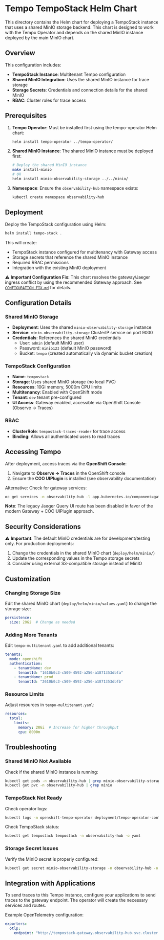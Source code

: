 # Tempo TempoStack Helm Chart

This directory contains the Helm chart for deploying a TempoStack instance that uses a shared MinIO storage backend. This chart is designed to work with the Tempo Operator and depends on the shared MinIO instance deployed by the main MinIO chart.

## Overview

This configuration includes:
- **TempoStack Instance**: Multitenant Tempo configuration
- **Shared MinIO Integration**: Uses the shared MinIO instance for trace storage
- **Storage Secrets**: Credentials and connection details for the shared MinIO
- **RBAC**: Cluster roles for trace access

## Prerequisites

1. **Tempo Operator**: Must be installed first using the tempo-operator Helm chart:
   ```bash
   helm install tempo-operator ../tempo-operator/
   ```

2. **Shared MinIO Instance**: The shared MinIO instance must be deployed first:
   ```bash
   # Deploy the shared MinIO instance
   make install-minio
   # OR
   helm install minio-observability-storage ../../minio/
   ```

3. **Namespace**: Ensure the `observability-hub` namespace exists:
   ```bash
   kubectl create namespace observability-hub
   ```

## Deployment

Deploy the TempoStack configuration using Helm:

```bash
helm install tempo-stack .
```

This will create:
- TempoStack instance configured for multitenancy with Gateway access
- Storage secrets that reference the shared MinIO instance
- Required RBAC permissions
- Integration with the existing MinIO deployment

⚠️ **Important Configuration Fix**: This chart resolves the gateway/Jaeger ingress conflict by using the recommended Gateway approach. See [`CONFIGURATION_FIX.md`](./CONFIGURATION_FIX.md) for details.

## Configuration Details

### Shared MinIO Storage
- **Deployment**: Uses the shared `minio-observability-storage` instance
- **Service**: `minio-observability-storage` ClusterIP service on port 9000
- **Credentials**: References the shared MinIO credentials
  - User: `admin` (default MinIO user)
  - Password: `minio123` (default MinIO password)
  - Bucket: `tempo` (created automatically via dynamic bucket creation)

### TempoStack Configuration
- **Name**: `tempostack`
- **Storage**: Uses shared MinIO storage (no local PVC)
- **Resources**: 10Gi memory, 5000m CPU limits
- **Multitenancy**: Enabled with OpenShift mode
- **Tenant**: `dev` tenant pre-configured
- **UI Access**: Gateway enabled, accessible via OpenShift Console (Observe -> Traces)

### RBAC
- **ClusterRole**: `tempostack-traces-reader` for trace access
- **Binding**: Allows all authenticated users to read traces

## Accessing Tempo

After deployment, access traces via the **OpenShift Console**:

1. Navigate to **Observe -> Traces** in the OpenShift console
2. Ensure the **COO UIPlugin** is installed (see observability documentation)

Alternative: Check for gateway services:
```bash
oc get services -n observability-hub -l app.kubernetes.io/component=gateway
```

**Note**: The legacy Jaeger Query UI route has been disabled in favor of the modern Gateway + COO UIPlugin approach.

## Security Considerations

⚠️ **Important**: The default MinIO credentials are for development/testing only. For production deployments:

1. Change the credentials in the shared MinIO chart (`deploy/helm/minio/`)
2. Update the corresponding values in the Tempo storage secrets
3. Consider using external S3-compatible storage instead of MinIO

## Customization

### Changing Storage Size
Edit the shared MinIO chart (`deploy/helm/minio/values.yaml`) to change the storage size:
```yaml
persistence:
  size: 20Gi  # Change as needed
```

### Adding More Tenants
Edit `tempo-multitenant.yaml` to add additional tenants:
```yaml
tenants:
  mode: openshift
  authentication:
    - tenantName: dev
      tenantId: "1610b0c3-c509-4592-a256-a1871353dbfa"
    - tenantName: prod
      tenantId: "2610b0c3-c509-4592-a256-a1871353dbfb"
```

### Resource Limits
Adjust resources in `tempo-multitenant.yaml`:
```yaml
resources:
  total:
    limits:
      memory: 20Gi  # Increase for higher throughput
      cpu: 8000m
```

## Troubleshooting

### Shared MinIO Not Available
Check if the shared MinIO instance is running:
```bash
kubectl get pods -n observability-hub | grep minio-observability-storage
kubectl get pvc -n observability-hub | grep minio
```

### TempoStack Not Ready
Check operator logs:
```bash
kubectl logs -n openshift-tempo-operator deployment/tempo-operator-controller
```

Check TempoStack status:
```bash
kubectl get tempostack tempostack -n observability-hub -o yaml
```

### Storage Secret Issues
Verify the MinIO secret is properly configured:
```bash
kubectl get secret minio-observability-storage -n observability-hub -o yaml
```

## Integration with Applications

To send traces to this Tempo instance, configure your applications to send traces to the gateway endpoint. The operator will create the necessary services and routes.

Example OpenTelemetry configuration:
```yaml
exporters:
  otlp:
    endpoint: "http://tempostack-gateway.observability-hub.svc.cluster.local:8080"